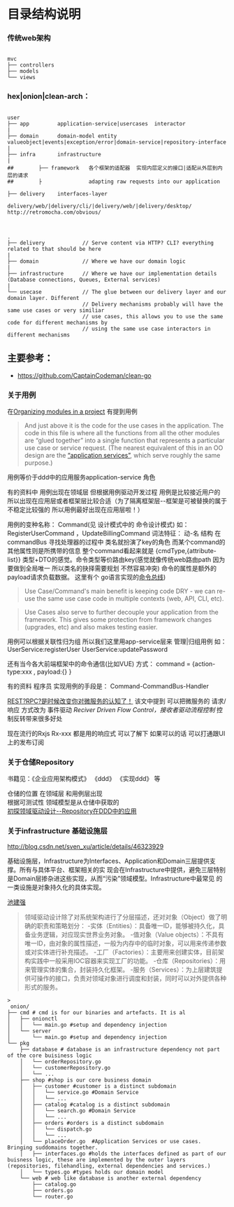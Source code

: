 目录结构说明
=========

### 传统web架构
~~~

mvc
├── controllers
├── models
└── views
~~~

### hex|onion|clean-arch：

~~~

user
├── app         application-service|usercases  interactor
|
├── domain      domain-model entity valueobject|events|exception/error|domain-service|repository-interface
| 
├── infra       infrastructure 
|
##        ├── framework   各个框架的适配器  实现内层定义的接口|适配从外层到内层的请求
##        ├               adapting raw requests into our application

├── delivery    interfaces-layer
                delivery/web/|delivery/cli/|delivery/web/|delivery/desktop/                                         http://retromocha.com/obvious/                

~~~

~~~


.
├── delivery            // Serve content via HTTP? CLI? everything related to that should be here
|
├── domain              // Where we have our domain logic
|
├── infrastructure      // Where we have our implementation details (Database connections, Queues, External services)
|
└── usecase             // The glue between our delivery layer and our domain layer. Different 
                        // Delivery mechanisms probably will have the same use cases or very similiar
                        // use cases, this allows you to use the same code for different mechanisms by
                        // using the same use case interactors in different mechanisms

~~~

## 主要参考：
- https://github.com/CaptainCodeman/clean-go

### 关于用例

在[Organizing modules in a project](https://fsharpforfunandprofit.com/posts/recipe-part3/)
有提到用例
> And just above it is the code for the use cases in the application. The code in this file is where all the functions from all the other modules are “glued together” into a single function that represents a particular use case or service request. (The nearest equivalent of this in an OO design are the [“application services”](http://stackoverflow.com/questions/2268699/domain-driven-design-domain-service-application-service), which serve roughly the same purpose.)

用例等价于ddd中的应用服务application-service 角色



有的资料中 用例出现在领域层
但根据用例驱动开发过程  用例是比较接近用户的  所以出现在应用层或者框架层比较合适（为了隔离框架层--框架是可被替换的属于不稳定比较强的 所以用例最好出现在应用层啦！）

用例的变种名称： Command(见 设计模式中的 命令设计模式)
如： RegisterUserCommand ，UpdateBillingCommand
词法特征： 动-名 结构
在commandBus 寻找处理器的过程中 类名就扮演了key的角色 而某个command的其他属性则是所携带的信息 整个command看起来就是 {cmdType,{attribute-list}}  类型+DTO的感觉。命令类型等价路由key(感觉就像传统web路由path 因为要做到全局唯一 所以类名的抉择需要规划 不然容易冲突) 命令的属性是额外的payload请求负载数据。
这里有个 go语言实现的[命令总线](https://github.com/dadamssg/commandbus))

> Use Case/Command's main benefit is keeping code DRY - we can re-use the same use case code in multiple contexts (web, API, CLI, etc).

> Use Cases also serve to further decouple your application from the framework. This gives some protection from framework changes (upgrades, etc) and also makes testing easier.

用例可以根据关联性归为组  所以我们这里用app-service层来 管理|归组用例
如： UserService:registerUser  UserService:updatePassword

还有当今各大前端框架中的命令通信(比如VUE) 方式： command = {action-type:xxx , payload:{} }

有的资料 程序员  实现用例的手段是： Command-CommandBus-Handler 

[REST?RPC?是时候改变你对微服务的认知了！](https://mp.weixin.qq.com/s/HTeQNU-1P-hWloEdjl1QYg##)
该文中提到 可以把微服务的 请求/响应 方式改为 事件驱动
*Reciver Driven Flow Control，接收者驱动流程控制* 控制反转带来很多好处 

现在流行的Rxjs Rx-xxx 都是用的响应式 可以了解下  如果可以的话 可以打通跟UI上的发布订阅

###  关于仓储Repository

书籍见：《企业应用架构模式》 《ddd》 《实现ddd》 等

仓储的位置 在领域层 和用例层出现  
根据可测试性 领域模型是从仓储中获取的  
[初探领域驱动设计--Repository在DDD中的应用](http://www.uml.org.cn/zjjs/201412112.asp)


### 关于infrastructure 基础设施层

http://blog.csdn.net/sven_xu/article/details/46323929

基础设施层，Infrastructure为Interfaces、Application和Domain三层提供支撑。所有与具体平台、框架相关的实 现会在Infrastructure中提供，避免三层特别是Domain层掺杂进这些实现，从而“污染”领域模型。Infrastructure中最常见 的一类设施是对象持久化的具体实现。

[池建强](http://www.infoq.com/cn/articles/cjq-ddd)
> 领域驱动设计除了对系统架构进行了分层描述，还对对象（Object）做了明确的职责和策略划分：
    -实体（Entities）：具备唯一ID，能够被持久化，具备业务逻辑，对应现实世界业务对象。
    -值对象（Value objects）：不具有唯一ID，由对象的属性描述，一般为内存中的临时对象，可以用来传递参数或对实体进行补充描述。
    -工厂（Factories）：主要用来创建实体，目前架构实践中一般采用IOC容器来实现工厂的功能。
    -仓库（Repositories）：用来管理实体的集合，封装持久化框架。
    -服务（Services）：为上层建筑提供可操作的接口，负责对领域对象进行调度和封装，同时可以对外提供各种形式的服务。


    >   
     onion/
    ├── cmd # cmd is for our binaries and artefacts. It is al
    │   ├── onionctl
    │   │   └── main.go #setup and dependency injection
    │   └── server
    │       └── main.go #setup and dependency injection
    └── pkg
        ├── database # database is an infrastructure dependency not part of the core buisiness logic
        │   └── orderRepository.go
        │   └── customerRepository.go
        │   └── ...
        ├── shop #shop is our core business domain
        │   ├── customer #customer is a distinct subdomain
        │   │   └── service.go #Domain Service
        │   │   └── ...    
        │   ├── catalog #catalog is a distinct subdomain
        │   │   └── search.go #Domain Service
        │   │   └── ...        
        │   ├── orders #orders is a distinct subdomain
        │   │   └── dispatch.go
        │   │   └── ...            
        │   └── placeOrder.go  #Application Services or use cases. Bringing suddomains together.      
        │   ├── interfaces.go #holds the interfaces defined as part of our buisness logic, these are implemented by the outer layers (repositories, filehandling, external dependencies and services.)
        │   └── types.go #types holds our domain model
        └── web # web like database is another external dependency
            ├── catalog.go
            ├── orders.go
            └── router.go